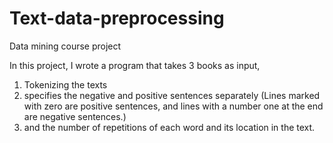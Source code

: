 # Text-data-preprocessing

Data mining course project

In this project, I wrote a program that takes 3 books as input, 
1. Tokenizing the texts
2. specifies the negative and positive sentences separately (Lines marked with zero are positive sentences, and lines with a number one at the end are negative sentences.)
3. and the number of repetitions of each word and its location in the text.

